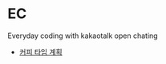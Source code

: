 # EC
Everyday coding with kakaotalk open chating

- [커피 타임 계획](https://github.com/alpaca623/EC/blob/master/note/2020-04-23.md)